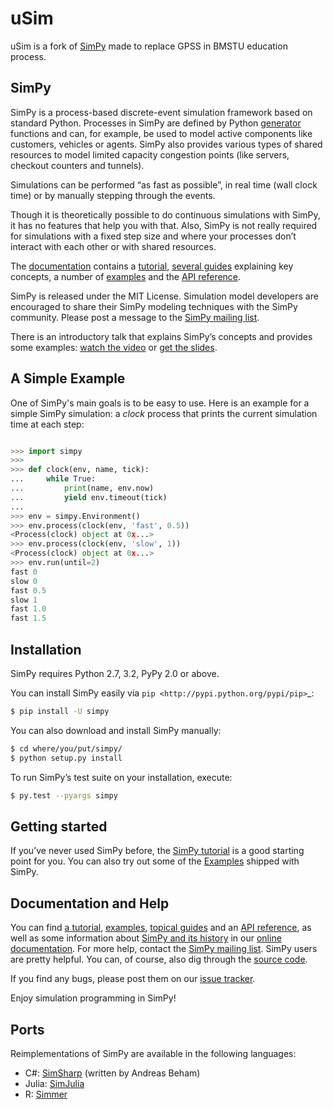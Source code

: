 uSim
====
uSim is a fork of [SimPy](https://bitbucket.org/simpy/simpy) made to replace GPSS in BMSTU education process.

SimPy
-----

SimPy is a process-based discrete-event simulation framework based on standard
Python. Processes in SimPy are defined by Python [generator](http://docs.python.org/3/glossary.html#term-generator) functions and
can, for example, be used to model active components like customers, vehicles or
agents.  SimPy also provides various types of shared resources to model
limited capacity congestion points (like servers, checkout counters and
tunnels).

Simulations can be performed “as fast as possible”, in real time (wall clock
time) or by manually stepping through the events.

Though it is theoretically possible to do continuous simulations with SimPy, it
has no features that help you with that. Also, SimPy is not really required for
simulations with a fixed step size and where your processes don’t interact with
each other or with shared resources.

The [documentation](https://simpy.readthedocs.io/en/latest/) contains a [tutorial](https://simpy.readthedocs.io/en/latest/simpy_intro/index.html), [several guides](https://simpy.readthedocs.io/en/latest/topical_guides/index.html) explaining key
concepts, a number of [examples](https://simpy.readthedocs.io/en/latest/examples/index.html) and the [API reference](https://simpy.readthedocs.io/en/latest/api_reference/index.html).

SimPy is released under the MIT License. Simulation model developers are
encouraged to share their SimPy modeling techniques with the SimPy community.
Please post a message to the [SimPy mailing list](https://groups.google.com/forum/#!forum/python-simpy).

There is an introductory talk that explains SimPy’s concepts and provides some
examples: [watch the video](https://www.youtube.com/watch?v=Bk91DoAEcjY) or [get the slides](http://stefan.sofa-rockers.org/downloads/simpy-ep14.pdf).

A Simple Example
----------------

One of SimPy's main goals is to be easy to use. Here is an example for a simple
SimPy simulation: a *clock* process that prints the current simulation time at
each step:

```python

>>> import simpy
>>>
>>> def clock(env, name, tick):
...     while True:
...         print(name, env.now)
...         yield env.timeout(tick)
...
>>> env = simpy.Environment()
>>> env.process(clock(env, 'fast', 0.5))
<Process(clock) object at 0x...>
>>> env.process(clock(env, 'slow', 1))
<Process(clock) object at 0x...>
>>> env.run(until=2)
fast 0
slow 0
fast 0.5
slow 1
fast 1.0
fast 1.5
```

Installation
------------

SimPy requires Python 2.7, 3.2, PyPy 2.0 or above.

You can install SimPy easily via `pip <http://pypi.python.org/pypi/pip>`_:

```bash
$ pip install -U simpy
```

You can also download and install SimPy manually:

```bash
$ cd where/you/put/simpy/
$ python setup.py install
```

To run SimPy’s test suite on your installation, execute:

```bash
$ py.test --pyargs simpy
```

Getting started
---------------

If you’ve never used SimPy before, the [SimPy tutorial](https://simpy.readthedocs.io/en/latest/simpy_intro/index.html) is a good starting
point for you. You can also try out some of the [Examples](https://simpy.readthedocs.io/en/latest/examples/index.html) shipped with SimPy.


Documentation and Help
----------------------

You can find [a tutorial](https://simpy.readthedocs.io/en/latest/simpy_intro/index.html),
[examples](https://simpy.readthedocs.io/en/latest/examples/index.html), [topical guides](https://simpy.readthedocs.io/en/latest/topical_guides/index.html)
and an [API reference](https://simpy.readthedocs.io/en/latest/api_reference/index.html), as well as some information about
[SimPy and its history](https://simpy.readthedocs.io/en/latest/about/index.html) in our [online documentation](https://simpy.readthedocs.io/).
For more help, contact the [SimPy mailing list](mailto:python-simpy@googlegroups.com). SimPy users are pretty helpful. 
You can, of course, also dig through the [source code](https://bitbucket.org/simpy/simpy/src).

If you find any bugs, please post them on our [issue tracker](https://bitbucket.org/simpy/simpy/issues?status=new&status=open).

Enjoy simulation programming in SimPy!


Ports
-----

Reimplementations of SimPy are available in the following languages:

- C#: [SimSharp](https://github.com/abeham/SimSharp) (written by Andreas Beham)
- Julia: [SimJulia](https://github.com/BenLauwens/SimJulia.jl)
- R: [Simmer](https://github.com/r-simmer/simmer)
